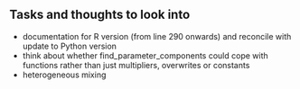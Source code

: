 ## Tasks and thoughts to look into
* documentation for R version (from line 290 onwards) and reconcile with update to Python version
* think about whether find_parameter_components could cope with functions rather than just multipliers, overwrites or
constants
* heterogeneous mixing